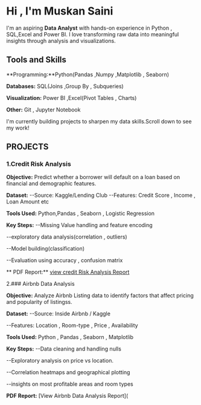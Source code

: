 # Hi , I'm Muskan Saini
I'm an aspiring **Data Analyst** with hands-on experience in Python , SQL,Excel and Power BI.
I love transforming raw data into meaningful insights through analysis and visualizations.

## Tools and Skills
**Programming:**Python(Pandas ,Numpy ,Matplotlib , Seaborn)

**Databases:** SQL(Joins ,Group By , Subqueries)

**Visualization:** Power BI ,Excel(Pivot Tables , Charts)

**Other:** Git , Jupyter Notebook

I'm currently building projects to sharpen my data skills.Scroll down to see my work!


## PROJECTS

### 1.Credit Risk Analysis
**Objective:**
Predict whether a borrower will default on a loan based on financial and demographic features.

**Dataset:**
--Source: Kaggle/Lending Club
--Features: Credit Score , Income , Loan Amount etc

**Tools Used:**
Python,Pandas , Seaborn , Logistic Regression

**Key Steps:**
--Missing Value handling and feature encoding

--exploratory data analysis(correlation , outliers)

--Model building(classification)

--Evaluation using accuracy , confusion matrix

** PDF Report:**
[view credit Risk Analysis Report](https://github.com/MuskanSaini1/data-analyst-portfolio/blob/main/Credit_Risk_Analysis.pdf)

2.### Airbnb Data Analysis

**Objective:**
Analyze Airbnb Listing data to identify factors that affect pricing and popularity of listingss.

**Dataset:**
--Source: Inside Airbnb / Kaggle

--Features: Location , Room-type , Price , Availability

**Tools Used:**
Python , Pandas , Seaborn , Matplotlib

**Key Steps:**
--Data cleaning and handling nulls

--Exploratory analysis on price vs location.

--Correlation heatmaps and geographical plotting

--insights on most profitable areas and room types

**PDF Report:**
[View Airbnb Data Analysis Report](
